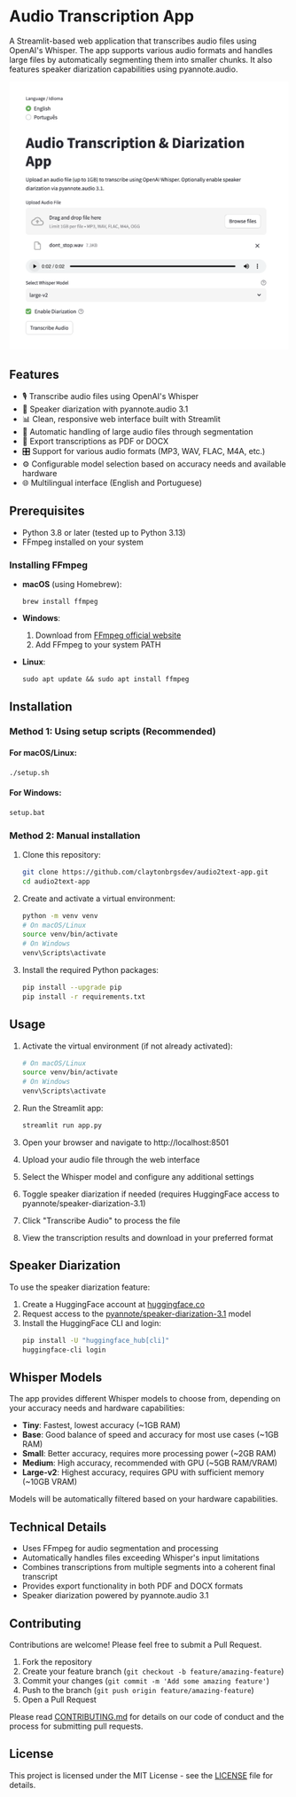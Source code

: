 # Audio Transcription App

A Streamlit-based web application that transcribes audio files using OpenAI's Whisper. The app supports various audio formats and handles large files by automatically segmenting them into smaller chunks. It also features speaker diarization capabilities using pyannote.audio.

![App Screenshot](https://github.com/claytonbrgsdev/audio2text-app/raw/master/docs/images/app-screenshot.png)

## Features

- 🎙️ Transcribe audio files using OpenAI's Whisper
- 👥 Speaker diarization with pyannote.audio 3.1
- 📊 Clean, responsive web interface built with Streamlit
- 🔄 Automatic handling of large audio files through segmentation
- 📝 Export transcriptions as PDF or DOCX
- 🎛️ Support for various audio formats (MP3, WAV, FLAC, M4A, etc.)
- ⚙️ Configurable model selection based on accuracy needs and available hardware
- 🌐 Multilingual interface (English and Portuguese)

## Prerequisites

- Python 3.8 or later (tested up to Python 3.13)
- FFmpeg installed on your system

### Installing FFmpeg

- **macOS** (using Homebrew):
  ```
  brew install ffmpeg
  ```

- **Windows**:
  1. Download from [FFmpeg official website](https://ffmpeg.org/download.html)
  2. Add FFmpeg to your system PATH

- **Linux**:
  ```
  sudo apt update && sudo apt install ffmpeg
  ```

## Installation

### Method 1: Using setup scripts (Recommended)

#### For macOS/Linux:
```bash
./setup.sh
```

#### For Windows:
```bash
setup.bat
```

### Method 2: Manual installation

1. Clone this repository:
   ```bash
   git clone https://github.com/claytonbrgsdev/audio2text-app.git
   cd audio2text-app
   ```

2. Create and activate a virtual environment:
   ```bash
   python -m venv venv
   # On macOS/Linux
   source venv/bin/activate
   # On Windows
   venv\Scripts\activate
   ```

3. Install the required Python packages:
   ```bash
   pip install --upgrade pip
   pip install -r requirements.txt
   ```

## Usage

1. Activate the virtual environment (if not already activated):
   ```bash
   # On macOS/Linux
   source venv/bin/activate
   # On Windows
   venv\Scripts\activate
   ```

2. Run the Streamlit app:
   ```bash
   streamlit run app.py
   ```

3. Open your browser and navigate to http://localhost:8501

4. Upload your audio file through the web interface

5. Select the Whisper model and configure any additional settings

6. Toggle speaker diarization if needed (requires HuggingFace access to pyannote/speaker-diarization-3.1)

7. Click "Transcribe Audio" to process the file

8. View the transcription results and download in your preferred format

## Speaker Diarization

To use the speaker diarization feature:

1. Create a HuggingFace account at [huggingface.co](https://huggingface.co)
2. Request access to the [pyannote/speaker-diarization-3.1](https://huggingface.co/pyannote/speaker-diarization-3.1) model
3. Install the HuggingFace CLI and login:
   ```bash
   pip install -U "huggingface_hub[cli]"
   huggingface-cli login
   ```

## Whisper Models

The app provides different Whisper models to choose from, depending on your accuracy needs and hardware capabilities:

- **Tiny**: Fastest, lowest accuracy (~1GB RAM)
- **Base**: Good balance of speed and accuracy for most use cases (~1GB RAM)
- **Small**: Better accuracy, requires more processing power (~2GB RAM)
- **Medium**: High accuracy, recommended with GPU (~5GB RAM/VRAM)
- **Large-v2**: Highest accuracy, requires GPU with sufficient memory (~10GB VRAM)

Models will be automatically filtered based on your hardware capabilities.

## Technical Details

- Uses FFmpeg for audio segmentation and processing
- Automatically handles files exceeding Whisper's input limitations
- Combines transcriptions from multiple segments into a coherent final transcript
- Provides export functionality in both PDF and DOCX formats
- Speaker diarization powered by pyannote.audio 3.1

## Contributing

Contributions are welcome! Please feel free to submit a Pull Request.

1. Fork the repository
2. Create your feature branch (`git checkout -b feature/amazing-feature`)
3. Commit your changes (`git commit -m 'Add some amazing feature'`)
4. Push to the branch (`git push origin feature/amazing-feature`)
5. Open a Pull Request

Please read [CONTRIBUTING.md](CONTRIBUTING.md) for details on our code of conduct and the process for submitting pull requests.

## License

This project is licensed under the MIT License - see the [LICENSE](LICENSE) file for details.
